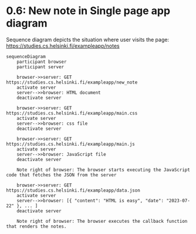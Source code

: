 <h1>0.6: New note in Single page app diagram</h1>

Sequence diagram depicts the situation where user visits the page: https://studies.cs.helsinki.fi/exampleapp/notes

```mermaid
sequenceDiagram
    participant browser
    participant server

    browser->>server: GET https://studies.cs.helsinki.fi/exampleapp/new_note
    activate server
    server-->>browser: HTML document
    deactivate server

    browser->>server: GET https://studies.cs.helsinki.fi/exampleapp/main.css
    activate server
    server-->>browser: css file
    deactivate server

    browser->>server: GET https://studies.cs.helsinki.fi/exampleapp/main.js
    activate server
    server-->>browser: JavaScript file
    deactivate server

    Note right of browser: The browser starts executing the JavaScript code that fetches the JSON from the server

    browser->>server: GET https://studies.cs.helsinki.fi/exampleapp/data.json
    activate server
    server-->>browser: [{ "content": "HTML is easy", "date": "2023-07-22" }, ... ]
    deactivate server

    Note right of browser: The browser executes the callback function that renders the notes.
```